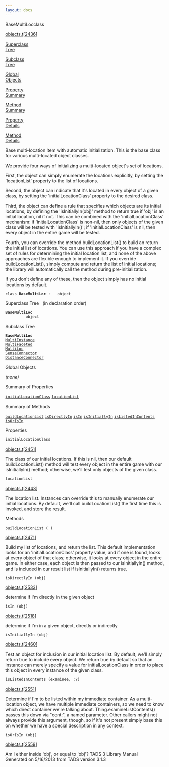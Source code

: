 ```yaml
---
layout: docs
---
```

<span class="title">BaseMultiLoc</span><span class="type">class</span>

[objects.t](../file/objects.t.html)\[[2436](../source/objects.t.html#2436)\]

[Superclass  
Tree](#_SuperClassTree_)

[Subclass  
Tree](#_SubClassTree_)

[Global  
Objects](#_ObjectSummary_)

[Property  
Summary](#_PropSummary_)

[Method  
Summary](#_MethodSummary_)

[Property  
Details](#_Properties_)

[Method  
Details](#_Methods_)



Base multi-location item with automatic initialization. This is the base
class for various multi-located object classes.

We provide four ways of initializing a multi-located object's set of
locations.

First, the object can simply enumerate the locations explicitly, by
setting the 'locationList' property to the list of locations.

Second, the object can indicate that it's located in every object of a
given class, by setting the 'initialLocationClass' property to the
desired class.

Third, the object can define a rule that specifies which objects are its
initial locations, by defining the 'isInitiallyIn(obj)' method to return
true if 'obj' is an initial location, nil if not. This can be combined
with the 'initialLocationClass' mechanism: if 'initialLocationClass' is
non-nil, then only objects of the given class will be tested with
'isInitiallyIn()'; if 'initialLocationClass' is nil, then every object
in the entire game will be tested.

Fourth, you can override the method buildLocationList() to build an
return the initial list of locations. You can use this approach if you
have a complex set of rules for determining the initial location list,
and none of the above approaches are flexible enough to implement it. If
you override buildLocationList(), simply compute and return the list of
initial locations; the library will automatically call the method during
pre-initialization.

If you don't define any of these, then the object simply has no initial
locations by default.

`class `**`BaseMultiLoc`**` :   object`



<span id="_SuperClassTree_"></span>



<span class="hdln">Superclass Tree</span>   (in declaration order)



**`BaseMultiLoc`**  
`         object`  
<span id="_SubClassTree_"></span>



<span class="hdln">Subclass Tree</span>  



**`BaseMultiLoc`**  
[`MultiInstance`](../object/MultiInstance.html)  
[`MultiFaceted`](../object/MultiFaceted.html)  
[`MultiLoc`](../object/MultiLoc.html)  
[`SenseConnector`](../object/SenseConnector.html)  
[`DistanceConnector`](../object/DistanceConnector.html)  
<span id="_ObjectSummary_"></span>



<span class="hdln">Global Objects</span>  



*(none)* <span id="_PropSummary_"></span>



<span class="hdln">Summary of Properties</span>  



[`initialLocationClass`](#initialLocationClass) [`locationList`](#locationList)

<span id="_MethodSummary_"></span>



<span class="hdln">Summary of Methods</span>  



[`buildLocationList`](#buildLocationList) [`isDirectlyIn`](#isDirectlyIn) [`isIn`](#isIn) [`isInitiallyIn`](#isInitiallyIn) [`isListedInContents`](#isListedInContents) [`isOrIsIn`](#isOrIsIn)

<span id="_Properties_"></span>



<span class="hdln">Properties</span>  



<span id="initialLocationClass"></span>

`initialLocationClass`

[objects.t](../file/objects.t.html)\[[2451](../source/objects.t.html#2451)\]



The class of our initial locations. If this is nil, then our default
buildLocationList() method will test every object in the entire game
with our isInitiallyIn() method; otherwise, we'll test only objects of
the given class.



<span id="locationList"></span>

`locationList`

[objects.t](../file/objects.t.html)\[[2443](../source/objects.t.html#2443)\]



The location list. Instances can override this to manually enumerate our
initial locations. By default, we'll call buildLocationList() the first
time this is invoked, and store the result.



<span id="_Methods_"></span>



<span class="hdln">Methods</span>  



<span id="buildLocationList"></span>

`buildLocationList ( )`

[objects.t](../file/objects.t.html)\[[2471](../source/objects.t.html#2471)\]



Build my list of locations, and return the list. This default
implementation looks for an 'initialLocationClass' property value, and
if one is found, looks at every object of that class; otherwise, it
looks at every object in the entire game. In either case, each object is
then passed to our isInitiallyIn() method, and is included in our result
list if isInitiallyIn() returns true.



<span id="isDirectlyIn"></span>

`isDirectlyIn (obj)`

[objects.t](../file/objects.t.html)\[[2533](../source/objects.t.html#2533)\]



determine if I'm directly in the given object



<span id="isIn"></span>

`isIn (obj)`

[objects.t](../file/objects.t.html)\[[2518](../source/objects.t.html#2518)\]



determine if I'm in a given object, directly or indirectly



<span id="isInitiallyIn"></span>

`isInitiallyIn (obj)`

[objects.t](../file/objects.t.html)\[[2460](../source/objects.t.html#2460)\]



Test an object for inclusion in our initial location list. By default,
we'll simply return true to include every object. We return true by
default so that an instance can merely specify a value for
initialLocationClass in order to place this object in every instance of
the given class.



<span id="isListedInContents"></span>

`isListedInContents (examinee, :?)`

[objects.t](../file/objects.t.html)\[[2551](../source/objects.t.html#2551)\]



Determine if I'm to be listed within my immediate container. As a
multi-location object, we have multiple immediate containers, so we need
to know which direct container we're talking about.
Thing.examineListContents() passes this down via "cont:", a named
parameter. Other callers might not always provide this argument, though,
so if it's not present simply base this on whether we have a special
description in any context.



<span id="isOrIsIn"></span>

`isOrIsIn (obj)`

[objects.t](../file/objects.t.html)\[[2559](../source/objects.t.html#2559)\]



Am I either inside 'obj', or equal to 'obj'?
TADS 3 Library Manual  
Generated on 5/16/2013 from TADS version 3.1.3


